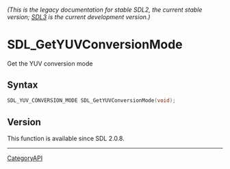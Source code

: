 ###### (This is the legacy documentation for stable SDL2, the current stable version; [SDL3](https://wiki.libsdl.org/SDL3/) is the current development version.)
# SDL_GetYUVConversionMode

Get the YUV conversion mode 

## Syntax

```c
SDL_YUV_CONVERSION_MODE SDL_GetYUVConversionMode(void);

```

## Version

This function is available since SDL 2.0.8.

----
[CategoryAPI](CategoryAPI)

